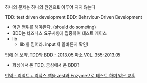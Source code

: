 하나의 문제는 하나의 원인으로 이루어 지지 않는다

TDD: test driven development
BDD: Behaviour-Driven Development
  - 어떤 행위를 해야한다. (should do someting)
  - BDD는 비즈니스 요구사항에 집중하여 테스트 케이스
- lib
    - lib 를 믿어라. input 이 올바른지 확인!

[입에 쓴 보약, TDD와 BDD - 2013.05 마소 VOL. 355-2013.05](https://kdata.or.kr/info/info_04_view.html?field=&keyword=&type=techreport&page=48&dbnum=172089&mode=detail&type=techreport)
  - 화성에서 온 TDD, 금성에서 온 BDD?

[번역 - 리액트 + 리덕스 앱을 Jest와 Enzyme으로 테스트 하며 얻은 교훈](https://rinae.dev/posts/lessons-learned-testing-react-redux-apps-with-jest-and-enzyme-kr)